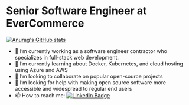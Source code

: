 <h1>Senior Software Engineer at EverCommerce</h1>

[![Anurag's GitHub stats](https://github-readme-stats.vercel.app/api?username=acrodemocide&theme=merko)](https://github.com/acrodemocide/github-readme-stats)

- 🔭 I’m currently working as a software engineer contractor who specializes in full-stack web development.
- 🌱 I’m currently learning about Docker, Kubernetes, and cloud hosting using Azure and AWS
- 👯 I’m looking to collaborate on popular open-source projects
- 🤔 I’m looking for help with making open source software more accessible and widespread to regular end users
- 📫 How to reach me: [![Linkedin Badge](https://img.shields.io/badge/-dhoward-blue?style=flat&logo=Linkedin&logoColor=white)](https://www.linkedin.com/in/daniel-howard-746aa6142)
